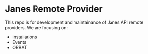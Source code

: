 # Janes Remote Provider

This repo is for development and maintainance of Janes API remote providers. We are focusing on:
- Installations
- Events
- ORBAT